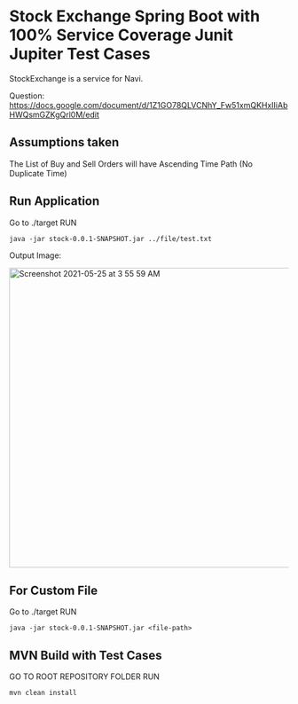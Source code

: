 # Stock Exchange Spring Boot with 100% Service Coverage Junit Jupiter Test Cases

StockExchange is a service for Navi.

Question:
https://docs.google.com/document/d/1Z1GO78QLVCNhY_Fw51xmQKHxIIiAbHWQsmGZKgQrl0M/edit

## Assumptions taken

The List of Buy and Sell Orders will have Ascending Time Path (No Duplicate Time)

## Run Application

Go to ./target RUN

```
java -jar stock-0.0.1-SNAPSHOT.jar ../file/test.txt
```

Output Image:


<img width="541" alt="Screenshot 2021-05-25 at 3 55 59 AM" src="https://user-images.githubusercontent.com/36882197/119414451-37017900-bd0d-11eb-9c12-ad79037d48e2.png">



## For Custom File

Go to ./target RUN

```
java -jar stock-0.0.1-SNAPSHOT.jar <file-path>
```

## MVN Build with Test Cases

GO TO ROOT REPOSITORY FOLDER RUN

```
mvn clean install
```
